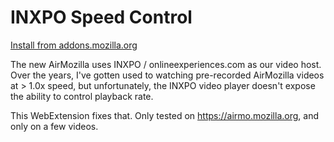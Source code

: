 # INXPO Speed Control

[Install from addons.mozilla.org](https://addons.mozilla.org/en-US/firefox/addon/inxpo-speed-control/)

The new AirMozilla uses INXPO / onlineexperiences.com as our video host. Over the years, I've gotten used to watching pre-recorded AirMozilla videos at > 1.0x speed, but unfortunately, the INXPO video player doesn't expose the ability to control playback rate.

This WebExtension fixes that. Only tested on https://airmo.mozilla.org, and only on a few videos.
